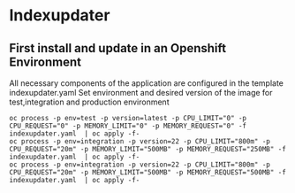 # Indexupdater

## First install and update in an Openshift Environment

All necessary components of the application are configured in the template indexupdater.yaml
Set environment and desired version of the image for test,integration and production environment
```
oc process -p env=test -p version=latest -p CPU_LIMIT="0" -p CPU_REQUEST="0" -p MEMORY_LIMIT="0" -p MEMORY_REQUEST="0" -f indexupdater.yaml  | oc apply -f-
oc process -p env=integration -p version=22 -p CPU_LIMIT="800m" -p CPU_REQUEST="20m" -p MEMORY_LIMIT="500MB" -p MEMORY_REQUEST="250MB" -f indexupdater.yaml  | oc apply -f-
oc process -p env=integration -p version=22 -p CPU_LIMIT="800m" -p CPU_REQUEST="20m" -p MEMORY_LIMIT="500MB" -p MEMORY_REQUEST="500MB" -f indexupdater.yaml  | oc apply -f-
```

